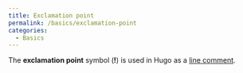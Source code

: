 ```yaml
---
title: Exclamation point
permalink: /basics/exclamation-point
categories: 
  - Basics
---
```


The **exclamation point** symbol (**!**) is used in Hugo as a [line comment](/basics/line-comment/).
